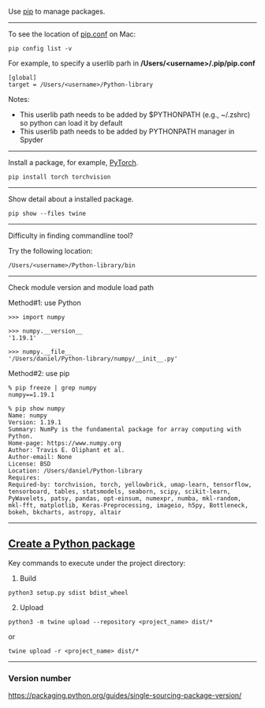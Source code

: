Use <a href="https://pip.pypa.io/en/stable/">pip</a> to manage packages.

<hr>

To see the location of <a href="https://pip.pypa.io/en/stable/user_guide/#config-file">pip.conf</a> on Mac:

```
pip config list -v
```

For example, to specify a userlib parh in **/Users/\<username\>/.pip/pip.conf**
  
```
[global]
target = /Users/<username>/Python-library
```

Notes:
- This userlib path needs to be added by $PYTHONPATH (e.g., ~/.zshrc) so python can load it by default
- This userlib path needs to be added by PYTHONPATH manager in Spyder

<hr>

Install a package, for example, <a href="https://pytorch.org/">PyTorch</a>.

```
pip install torch torchvision
```

<hr>

Show detail about a installed package.

```
pip show --files twine
```

<hr>

Difficulty in finding commandline tool?

Try the following location:
```
/Users/<username>/Python-library/bin
```

<hr>

Check module version and module load path

Method#1: use Python

```
>>> import numpy

>>> numpy.__version__
'1.19.1'

>>> numpy.__file__
'/Users/daniel/Python-library/numpy/__init__.py'
```

Method#2: use pip

```
% pip freeze | grep numpy
numpy==1.19.1

% pip show numpy
Name: numpy
Version: 1.19.1
Summary: NumPy is the fundamental package for array computing with Python.
Home-page: https://www.numpy.org
Author: Travis E. Oliphant et al.
Author-email: None
License: BSD
Location: /Users/daniel/Python-library
Requires: 
Required-by: torchvision, torch, yellowbrick, umap-learn, tensorflow, tensorboard, tables, statsmodels, seaborn, scipy, scikit-learn, PyWavelets, patsy, pandas, opt-einsum, numexpr, numba, mkl-random, mkl-fft, matplotlib, Keras-Preprocessing, imageio, h5py, Bottleneck, bokeh, bkcharts, astropy, altair
```

<hr>

## <a href="https://packaging.python.org/tutorials/packaging-projects/">Create a Python package</a>

Key commands to execute under the project directory:

1. Build
```
python3 setup.py sdist bdist_wheel
```

2. Upload
```
python3 -m twine upload --repository <project_name> dist/* 
```
or
```
twine upload -r <project_name> dist/*
```

<hr>

### Version number

https://packaging.python.org/guides/single-sourcing-package-version/


